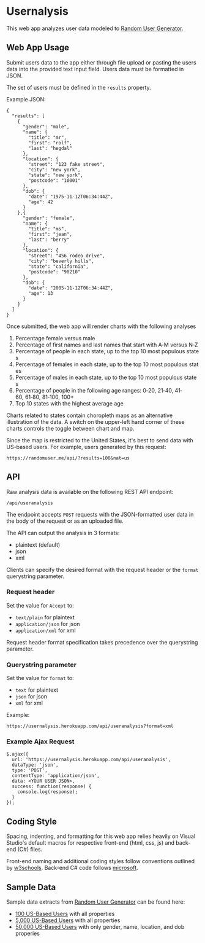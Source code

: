 # Usernalysis

This web app analyzes user data modeled to [Random User Generator](https://randomuser.me/).

## Web App Usage

Submit users data to the app either through file upload or pasting the users data into the provided text input field.  Users data must be formatted in JSON.

The set of users must be defined in the `results` property.

Example JSON:

    {
      "results": [
        {
          "gender": "male",
          "name": {
            "title": "mr",
            "first": "rolf",
            "last": "hegdal"
          },
          "location": {
            "street": "123 fake street",
            "city": "new york",
            "state": "new york",
            "postcode": "10001"
          },
          "dob": {
            "date": "1975-11-12T06:34:44Z",
            "age": 42
          }
        },{
          "gender": "female",
          "name": {
            "title": "ms",
            "first": "jean",
            "last": "berry"
          },
          "location": {
            "street": "456 rodeo drive",
            "city": "beverly hills",
            "state": "california",
            "postcode": "90210"
          },
          "dob": {
            "date": "2005-11-12T06:34:44Z",
            "age": 13
          }
        }
      ]
    }

Once submitted, the web app will render charts with the following analyses

1. Percentage female versus male
2. Percentage of first names and last names that start with A‐M versus N‐Z
3. Percentage of people in each state, up to the top 10 most populous states
4. Percentage of females in each state, up to the top 10 most populous states
5. Percentage of males in each state, up to the top 10 most populous states
6. Percentage of people in the following age ranges: 0‐20, 21‐40, 41‐60, 61‐80, 81‐100,
100+
7. Top 10 states with the highest average age

Charts related to states contain choropleth maps as an alternative illustration of the data.  A switch on the upper-left hand corner of these charts controls the toggle between chart and map.

Since the map is restricted to the United States, it's best to send data with US-based users.  For example, users generated by this request:

    https://randomuser.me/api/?results=100&nat=us

## API

Raw analysis data is available on the following REST API endpoint:

    /api/useranalysis

The endpoint accepts `POST` requests with the JSON-formatted user data in the body of the request or as an uploaded file.

The API can output the analysis in 3 formats:

- plaintext (default)
- json
- xml

Clients can specify the desired format with the request header or the `format` querystring parameter.

### Request header

Set the value for `Accept` to:

- `text/plain` for plaintext
- `application/json` for json
- `application/xml` for xml

Request header format specification takes precedence over the querystring parameter.

### Querystring parameter
Set the value for `format` to:

- `text` for plaintext
- `json` for json
- `xml` for xml

Example:

    https://usernalysis.herokuapp.com/api/useranalysis?format=xml

### Example Ajax Request
    $.ajax({
      url: 'https://usernalysis.herokuapp.com/api/useranalysis',
      dataType: 'json',
      type: 'POST',
      contentType: 'application/json',
      data: <YOUR USER JSON>,
      success: function(response) {
        console.log(response);
      }
    });

## Coding Style
Spacing, indenting, and formatting for this web app relies heavily on Visual Studio's default macros for respective front-end (html, css, js) and back-end (C#) files.

Front-end naming and additional coding styles follow conventions outlined by [w3schools](https://www.w3schools.com/js/js_conventions.asp).  Back-end C# code follows [microsoft](https://docs.microsoft.com/en-us/dotnet/csharp/programming-guide/inside-a-program/coding-conventions).

## Sample Data
Sample data extracts from [Random User Generator](https://randomuser.me/) can be found here:
- [100 US-Based Users](https://s3.amazonaws.com/share.shtuff.com/randomuser.me/sample.data/100.json) with all properties
- [5,000 US-Based Users](https://s3.amazonaws.com/share.shtuff.com/randomuser.me/sample.data/5000.json) with all properties
- [50,000 US-Based Users](https://s3.amazonaws.com/share.shtuff.com/randomuser.me/sample.data/50000.json) with only gender, name, location, and dob properies